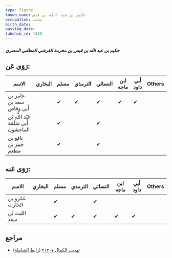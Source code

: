 ```yaml
---
type: figure
known_name: حكيم بن عبد الله بن قيس
occupation: محدث
birth_date:
passing_date:
tahdhib_id: 1468
---
```

##### حكيم بن عبد الله بن قيس بن مخرمة القرشي المطلبي المصري

## رَوَى عَن:
| الاسم                                   | البخاري | مسلم | الترمذي | النسائي | ابن ماجه | أبي داود | Others |
| --------------------------------------- | ------- | ---- | ------- | ------- | -------- | -------- | ------ |
| عامر بن سعد بن أَبي وقاص                |         | ✔    | ✔       | ✔       | ✔        | ✔        |        |
| عَبْد اللَّهِ بْن أَبي سَلَمَة الماجشون |         | ✔    |         | ✔       |          |          |        |
| نافع بن جبير بن مطعم                    |         | ✔    |         | ✔       |          |          |        |
## رَوَى عَنه:
| الاسم            | البخاري | مسلم | الترمذي | النسائي | ابن ماجه | أبي داود | Others |
| ---------------- | ------- | ---- | ------- | ------- | -------- | -------- | ------ |
| عَمْرو بن الحارث |         | ✔    |         | ✔       |          |          |        |
| الليث بْن سعد    |         | ✔    | ✔       | ✔       | ✔        | ✔        |        |
## مراجع
- [تهذيب الكمال ٧-٢١٢](obsidian://open?vault=Tahdhib-al-Kamal&file=Figures/١٤٦٨-حكيم%20بن%20عبد%20الله%20بن%20قيس%20بن%20مخرمة%20القرشي%20المطلبي%20المصري) ([رابط الشاملة](https://shamela.ws/book/3722/3434))